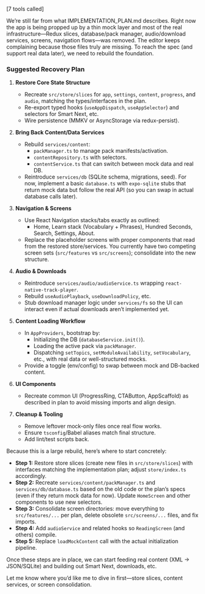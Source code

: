 [7 tools called]

We’re still far from what IMPLEMENTATION_PLAN.md describes. Right now the app is being propped up by a thin mock layer and most of the real infrastructure—Redux slices, database/pack manager, audio/download services, screens, navigation flows—was removed. The editor keeps complaining because those files truly are missing. To reach the spec (and support real data later), we need to rebuild the foundation.

### Suggested Recovery Plan

1. **Restore Core State Structure**
   - Recreate `src/store/slices` for `app`, `settings`, `content`, `progress`, and `audio`, matching the types/interfaces in the plan.
   - Re-export typed hooks (`useAppDispatch`, `useAppSelector`) and selectors for Smart Next, etc.
   - Wire persistence (MMKV or AsyncStorage via redux-persist).

2. **Bring Back Content/Data Services**
   - Rebuild `services/content`:
     - `packManager.ts` to manage pack manifests/activation.
     - `contentRepository.ts` with selectors.
     - `contentService.ts` that can switch between mock data and real DB.
   - Reintroduce `services/db` (SQLite schema, migrations, seed). For now, implement a basic `database.ts` with `expo-sqlite` stubs that return mock data but follow the real API (so you can swap in actual database calls later).

3. **Navigation & Screens**
   - Use React Navigation stacks/tabs exactly as outlined:
     - Home, Learn stack (Vocabulary + Phrases), Hundred Seconds, Search, Settings, About.
   - Replace the placeholder screens with proper components that read from the restored store/services. You currently have two competing screen sets (`src/features` vs `src/screens`); consolidate into the new structure.

4. **Audio & Downloads**
   - Reintroduce `services/audio/audioService.ts` wrapping `react-native-track-player`.
   - Rebuild `useAudioPlayback`, `useDownloadPolicy`, etc.
   - Stub download manager logic under `services/fs` so the UI can interact even if actual downloads aren’t implemented yet.

5. **Content Loading Workflow**
   - In `AppProviders`, bootstrap by:
     - Initializing the DB (`databaseService.init()`).
     - Loading the active pack via `packManager`.
     - Dispatching `setTopics`, `setModuleAvailability`, `setVocabulary`, etc., with real data or well-structured mocks.
   - Provide a toggle (env/config) to swap between mock and DB-backed content.

6. **UI Components**
   - Recreate common UI (ProgressRing, CTAButton, AppScaffold) as described in plan to avoid missing imports and align design.

7. **Cleanup & Tooling**
   - Remove leftover mock-only files once real flow works.
   - Ensure `tsconfig`/Babel aliases match final structure.
   - Add lint/test scripts back.

Because this is a large rebuild, here’s where to start concretely:

- **Step 1:** Restore store slices (create new files in `src/store/slices`) with interfaces matching the implementation plan; adjust `store/index.ts` accordingly.
- **Step 2:** Recreate `services/content/packManager.ts` and `services/db/database.ts` based on the old code or the plan’s specs (even if they return mock data for now). Update `HomeScreen` and other components to use new selectors.
- **Step 3:** Consolidate screen directories: move everything to `src/features/...` per plan, delete obsolete `src/screens/...` files, and fix imports.
- **Step 4:** Add `audioService` and related hooks so `ReadingScreen` (and others) compile.
- **Step 5:** Replace `loadMockContent` call with the actual initialization pipeline.

Once these steps are in place, we can start feeding real content (XML → JSON/SQLite) and building out Smart Next, downloads, etc.

Let me know where you’d like me to dive in first—store slices, content services, or screen consolidation.